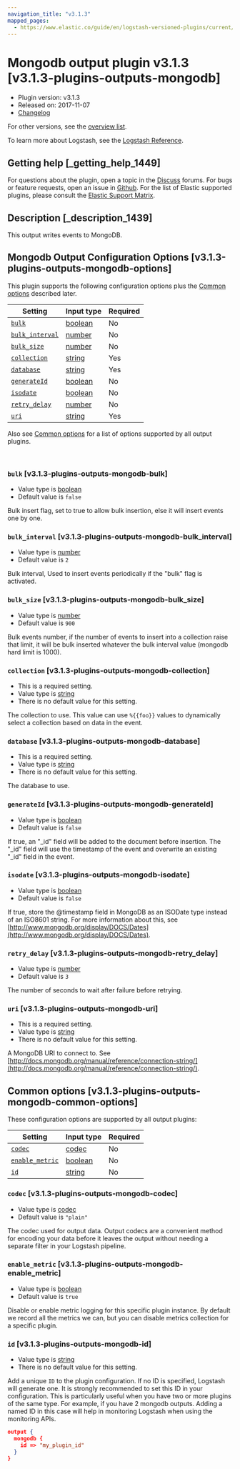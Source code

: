```yaml
---
navigation_title: "v3.1.3"
mapped_pages:
  - https://www.elastic.co/guide/en/logstash-versioned-plugins/current/v3.1.3-plugins-outputs-mongodb.html
---
```


# Mongodb output plugin v3.1.3 [v3.1.3-plugins-outputs-mongodb]


* Plugin version: v3.1.3
* Released on: 2017-11-07
* [Changelog](https://github.com/logstash-plugins/logstash-output-mongodb/blob/v3.1.3/CHANGELOG.md)

For other versions, see the [overview list](output-mongodb-index.md).

To learn more about Logstash, see the [Logstash Reference](logstash://reference/index.md).

## Getting help [_getting_help_1449]

For questions about the plugin, open a topic in the [Discuss](http://discuss.elastic.co) forums. For bugs or feature requests, open an issue in [Github](https://github.com/logstash-plugins/logstash-output-mongodb). For the list of Elastic supported plugins, please consult the [Elastic Support Matrix](https://www.elastic.co/support/matrix#matrix_logstash_plugins).


## Description [_description_1439]

This output writes events to MongoDB.


## Mongodb Output Configuration Options [v3.1.3-plugins-outputs-mongodb-options]

This plugin supports the following configuration options plus the [Common options](v3-1-3-plugins-outputs-mongodb.md#v3.1.3-plugins-outputs-mongodb-common-options) described later.

| Setting | Input type | Required |
| --- | --- | --- |
| [`bulk`](v3-1-3-plugins-outputs-mongodb.md#v3.1.3-plugins-outputs-mongodb-bulk) | [boolean](logstash://reference/configuration-file-structure.md#boolean) | No |
| [`bulk_interval`](v3-1-3-plugins-outputs-mongodb.md#v3.1.3-plugins-outputs-mongodb-bulk_interval) | [number](logstash://reference/configuration-file-structure.md#number) | No |
| [`bulk_size`](v3-1-3-plugins-outputs-mongodb.md#v3.1.3-plugins-outputs-mongodb-bulk_size) | [number](logstash://reference/configuration-file-structure.md#number) | No |
| [`collection`](v3-1-3-plugins-outputs-mongodb.md#v3.1.3-plugins-outputs-mongodb-collection) | [string](logstash://reference/configuration-file-structure.md#string) | Yes |
| [`database`](v3-1-3-plugins-outputs-mongodb.md#v3.1.3-plugins-outputs-mongodb-database) | [string](logstash://reference/configuration-file-structure.md#string) | Yes |
| [`generateId`](v3-1-3-plugins-outputs-mongodb.md#v3.1.3-plugins-outputs-mongodb-generateId) | [boolean](logstash://reference/configuration-file-structure.md#boolean) | No |
| [`isodate`](v3-1-3-plugins-outputs-mongodb.md#v3.1.3-plugins-outputs-mongodb-isodate) | [boolean](logstash://reference/configuration-file-structure.md#boolean) | No |
| [`retry_delay`](v3-1-3-plugins-outputs-mongodb.md#v3.1.3-plugins-outputs-mongodb-retry_delay) | [number](logstash://reference/configuration-file-structure.md#number) | No |
| [`uri`](v3-1-3-plugins-outputs-mongodb.md#v3.1.3-plugins-outputs-mongodb-uri) | [string](logstash://reference/configuration-file-structure.md#string) | Yes |

Also see [Common options](v3-1-3-plugins-outputs-mongodb.md#v3.1.3-plugins-outputs-mongodb-common-options) for a list of options supported by all output plugins.

 

### `bulk` [v3.1.3-plugins-outputs-mongodb-bulk]

* Value type is [boolean](logstash://reference/configuration-file-structure.md#boolean)
* Default value is `false`

Bulk insert flag, set to true to allow bulk insertion, else it will insert events one by one.


### `bulk_interval` [v3.1.3-plugins-outputs-mongodb-bulk_interval]

* Value type is [number](logstash://reference/configuration-file-structure.md#number)
* Default value is `2`

Bulk interval, Used to insert events periodically if the "bulk" flag is activated.


### `bulk_size` [v3.1.3-plugins-outputs-mongodb-bulk_size]

* Value type is [number](logstash://reference/configuration-file-structure.md#number)
* Default value is `900`

Bulk events number, if the number of events to insert into a collection raise that limit, it will be bulk inserted whatever the bulk interval value (mongodb hard limit is 1000).


### `collection` [v3.1.3-plugins-outputs-mongodb-collection]

* This is a required setting.
* Value type is [string](logstash://reference/configuration-file-structure.md#string)
* There is no default value for this setting.

The collection to use. This value can use `%{{foo}}` values to dynamically select a collection based on data in the event.


### `database` [v3.1.3-plugins-outputs-mongodb-database]

* This is a required setting.
* Value type is [string](logstash://reference/configuration-file-structure.md#string)
* There is no default value for this setting.

The database to use.


### `generateId` [v3.1.3-plugins-outputs-mongodb-generateId]

* Value type is [boolean](logstash://reference/configuration-file-structure.md#boolean)
* Default value is `false`

If true, an "_id" field will be added to the document before insertion. The "_id" field will use the timestamp of the event and overwrite an existing "_id" field in the event.


### `isodate` [v3.1.3-plugins-outputs-mongodb-isodate]

* Value type is [boolean](logstash://reference/configuration-file-structure.md#boolean)
* Default value is `false`

If true, store the @timestamp field in MongoDB as an ISODate type instead of an ISO8601 string.  For more information about this, see [http://www.mongodb.org/display/DOCS/Dates](http://www.mongodb.org/display/DOCS/Dates).


### `retry_delay` [v3.1.3-plugins-outputs-mongodb-retry_delay]

* Value type is [number](logstash://reference/configuration-file-structure.md#number)
* Default value is `3`

The number of seconds to wait after failure before retrying.


### `uri` [v3.1.3-plugins-outputs-mongodb-uri]

* This is a required setting.
* Value type is [string](logstash://reference/configuration-file-structure.md#string)
* There is no default value for this setting.

A MongoDB URI to connect to. See [http://docs.mongodb.org/manual/reference/connection-string/](http://docs.mongodb.org/manual/reference/connection-string/).



## Common options [v3.1.3-plugins-outputs-mongodb-common-options]

These configuration options are supported by all output plugins:

| Setting | Input type | Required |
| --- | --- | --- |
| [`codec`](v3-1-3-plugins-outputs-mongodb.md#v3.1.3-plugins-outputs-mongodb-codec) | [codec](logstash://reference/configuration-file-structure.md#codec) | No |
| [`enable_metric`](v3-1-3-plugins-outputs-mongodb.md#v3.1.3-plugins-outputs-mongodb-enable_metric) | [boolean](logstash://reference/configuration-file-structure.md#boolean) | No |
| [`id`](v3-1-3-plugins-outputs-mongodb.md#v3.1.3-plugins-outputs-mongodb-id) | [string](logstash://reference/configuration-file-structure.md#string) | No |

### `codec` [v3.1.3-plugins-outputs-mongodb-codec]

* Value type is [codec](logstash://reference/configuration-file-structure.md#codec)
* Default value is `"plain"`

The codec used for output data. Output codecs are a convenient method for encoding your data before it leaves the output without needing a separate filter in your Logstash pipeline.


### `enable_metric` [v3.1.3-plugins-outputs-mongodb-enable_metric]

* Value type is [boolean](logstash://reference/configuration-file-structure.md#boolean)
* Default value is `true`

Disable or enable metric logging for this specific plugin instance. By default we record all the metrics we can, but you can disable metrics collection for a specific plugin.


### `id` [v3.1.3-plugins-outputs-mongodb-id]

* Value type is [string](logstash://reference/configuration-file-structure.md#string)
* There is no default value for this setting.

Add a unique `ID` to the plugin configuration. If no ID is specified, Logstash will generate one. It is strongly recommended to set this ID in your configuration. This is particularly useful when you have two or more plugins of the same type. For example, if you have 2 mongodb outputs. Adding a named ID in this case will help in monitoring Logstash when using the monitoring APIs.

```json
output {
  mongodb {
    id => "my_plugin_id"
  }
}
```



